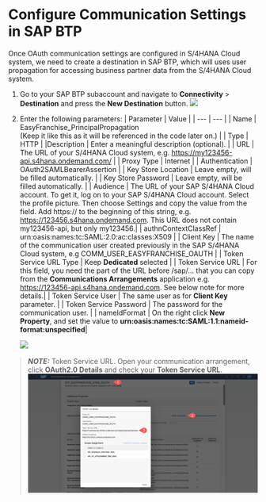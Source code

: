 # Configure Communication Settings in SAP BTP
Once OAuth communication settings are configured in S/4HANA Cloud system, we need to create a destination in SAP BTP, which will uses user propagation for accessing business partner data from the S/4HANA Cloud system. 

1. Go to your SAP BTP subaccount and navigate to **Connectivity** > **Destination** and press the **New Destination** button.
![](images/new-destination.png)

1. Enter the following parameters:
    | Parameter | Value |
    | --- | --- |
    | Name | EasyFranchise_PrincipalPropagation <br>(Keep it like this as it will be referenced in the code later on.) |
    | Type | HTTP |
    |Description | Enter a meaningful description (optional). |
    | URL  | The URL of your S/4HANA Cloud system, e.g. https://my123456-api.s4hana.ondemand.com/ |
    | Proxy Type | Internet |
    | Authentication | OAuth2SAMLBearerAssertion |
    | Key Store Location | Leave empty, will be filled automatically. |
    | Key Store Password | Leave empty, will be filled automatically. |
    | Audience | The URL of your SAP S/4HANA Cloud account. To get it, log on to your SAP S/4HANA Cloud account. Select the profile picture. Then choose Settings and copy the value from the <Server> field. Add https:// to the beginning of this string, e.g. https://123456.s4hana.ondemand.com. This URL does not contain my123456-api, but only my123456.|
    | authnContextClassRef | urn:oasis:names:tc:SAML:2.0:ac:classes:X509 |
    | Client Key | The name of the communication user created previously in the SAP S/4HANA Cloud system, e.g COMM_USER_EASYFRANCHISE_OAUTH |
    | Token Service URL Type | Keep **Dedicated** selected |
    | Token Service URL | For this field, you need the part of the URL before /sap/... that you can copy from the **Communications Arrangements** application e.g. https://123456-api.s4hana.ondemand.com. See below note for more details.|
    | Token Service User | The same user as for **Client Key** parameter. |
    | Token Service Password | The password for the communication user. | 
    | nameIdFormat | On the right click **New Property**, and set the value to **urn:oasis:names:tc:SAML:1.1:nameid-format:unspecified**|

    ![](images/14-destination-settings.png)

> **_NOTE:_**  Token Service URL. Open your communication arrangement, click **OAuth2.0 Details** and check your **Token Service URL**.
![](images/get-token-service-url.jpg)


